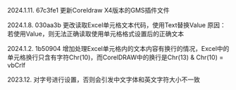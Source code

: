 2024.1.11. 67c3fe1
更新Coreldraw X4版本的GMS插件文件


2024.1.8. 030aa3b
更改读取Excel单元格文本代码，使用Text替换Value
原因：若使用Value，则无法正确读取使用单元格格式设置后的正确文本


2024.1.2. 1b50904
增加处理Excel单元格内的文本内容有换行的情况，Excel中的单元格换行只含有字符Chr(10)，而CorelDRAW中的换行是Chr(13) & Chr(10) = vbCrlf


2023.12.
对字号进行设置，否则会引发中文字体和英文字符大小不一致


